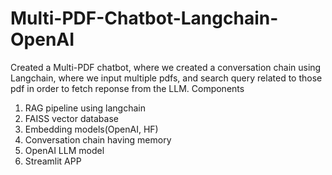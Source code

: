 # Multi-PDF-Chatbot-Langchain-OpenAI

Created a Multi-PDF chatbot, where we created a conversation chain using Langchain, where we input multiple pdfs, and search query related to those pdf in order to fetch reponse from the LLM. Components

1. RAG pipeline using langchain
2. FAISS vector database
3. Embedding models(OpenAI, HF)
4. Conversation chain having memory
5. OpenAI LLM model
6. Streamlit APP
